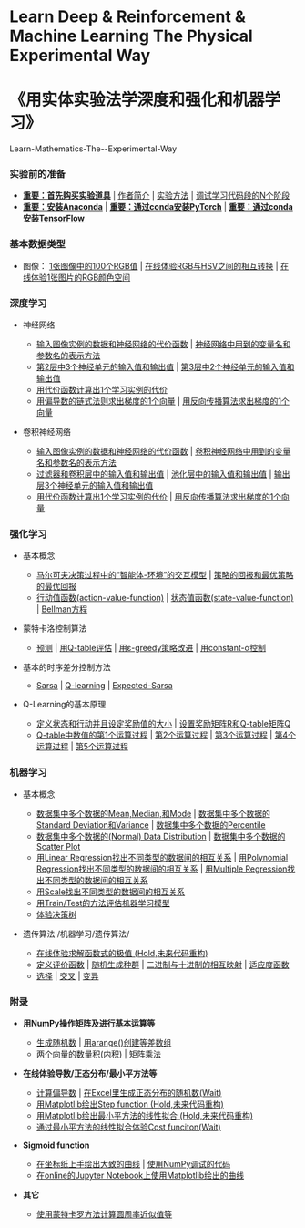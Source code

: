 # Learn Deep & Reinforcement & Machine Learning The Physical Experimental Way
# 《用实体实验法学深度和强化和机器学习》

Learn-Mathematics-The--Experimental-Way

### 实验前的准备

- [**重要：首先购买实验道具**]() | [作者简介]() | [实验方法]() | [调试学习代码段的N个阶段](/chapters/实验前的准备/调试学习代码段的N个阶段.md)
- [**重要：安装Anaconda**](/chapters/环境配置/安装Anaconda.md) | [**重要：通过conda安装PyTorch**](/chapters/环境配置/通过conda安装PyTorch.md) | [**重要：通过conda安装TensorFlow**](/chapters/环境配置/通过conda安装TensorFlow.md)

### 基本数据类型

- 图像： [1张图像中的100个RGB值](/chapters/基本数据类型/图像/1张图像中的100个RGB值.md) | [在线体验RGB与HSV之间的相互转换](/chapters/基本数据类型/图像/在线体验RGB与HSV之间的相互转换.md) | [在线体验1张图片的RGB颜色空间](/chapters/基本数据类型/图像/在线体验1张图片的RGB颜色空间.md)

### 深度学习


- 神经网络
	- [输入图像实例的数据和神经网络的代价函数](/chapters/深度学习/神经网络/输入图像实例的数据和神经网络的代价函数.md) | [神经网络中用到的变量名和参数名的表示方法](/chapters/深度学习/神经网络/神经网络中用到的变量名和参数名的表示方法.md)
	- [第2层中3个神经单元的输入值和输出值](/chapters/深度学习/神经网络/第2层中3个神经单元的输入值和输出值.md) | [第3层中2个神经单元的输入值和输出值](/chapters/深度学习/神经网络/第3层中2个神经单元的输入值和输出值.md)
	- [用代价函数计算出1个学习实例的代价](/chapters/深度学习/神经网络/用代价函数计算出1个学习实例的代价.md)
	- [用偏导数的链式法则求出梯度的1个向量](/chapters/深度学习/神经网络/用偏导数的链式法则求出梯度的1个向量.md) | [用反向传播算法求出梯度的1个向量](/chapters/深度学习/神经网络/用反向传播算法求出梯度的1个向量.md)

- 卷积神经网络

	- [输入图像实例的数据和神经网络的代价函数](/chapters/深度学习/卷积神经网络/输入图像实例的数据和神经网络的代价函数.md) | [卷积神经网络中用到的变量名和参数名的表示方法](/chapters/深度学习/卷积神经网络/卷积神经网络中用到的变量名和参数名的表示方法.md)
	- [过滤器和卷积层中的输入值和输出值](/chapters/深度学习/卷积神经网络/过滤器和卷积层中的输入值和输出值.md) | [池化层中的输入值和输出值](/chapters/深度学习/卷积神经网络/池化层中的输入值和输出值.md) | [输出层3个神经单元的输入值和输出值](/chapters/深度学习/卷积神经网络/输出层3个神经单元的输入值和输出值.md)
	- [用代价函数计算出1个学习实例的代价](/chapters/深度学习/卷积神经网络/用代价函数计算出1个学习实例的代价.md) | [用反向传播算法求出梯度的1个向量](/chapters/深度学习/卷积神经网络/用反向传播算法求出梯度的1个向量.md)

### 强化学习

- 基本概念

	- [马尔可夫决策过程中的“智能体-环境”的交互模型](/chapters/强化学习/基本概念/马尔可夫决策过程中的“智能体-环境”的交互模型.md) | [策略的回报和最优策略的最优回报](/chapters/强化学习/基本概念/策略的回报和最优策略的最优回报.md)
	- [行动值函数(action-value-function)](/chapters/强化学习/基本概念/行动值函数(action-value-function).md) | [状态值函数(state-value-function)](/chapters/强化学习/基本概念/状态值函数(state-value-function).md) | [Bellman方程](/chapters/强化学习/基本概念/Bellman方程.md)

- 蒙特卡洛控制算法

	- [预测](/chapters/强化学习/蒙特卡洛控制算法/预测.md) | [用Q-table评估](/chapters/强化学习/蒙特卡洛控制算法/用Q-table评估.md) | [用ε-greedy策略改进](/chapters/强化学习/蒙特卡洛控制算法/用ε-greedy策略改进.md) | [用constant-α控制](/chapters/强化学习/蒙特卡洛控制算法/用constant-α控制.md)

- 基本的时序差分控制方法

	- [Sarsa](/chapters/强化学习/基本的时序差分控制方法/Sarsa.md) | [Q-learning](/chapters/强化学习/基本的时序差分控制方法/Q-learning.md) | [Expected-Sarsa](/chapters/强化学习/基本的时序差分控制方法/Expected-Sarsa.md)

- Q-Learning的基本原理

	- [定义状态和行动并且设定奖励值的大小](/chapters/强化学习/Q-Learning的基本原理/定义状态和行动并且设定奖励值的大小.md) | [设置奖励矩阵R和Q-table矩阵Q](/chapters/强化学习/Q-Learning的基本原理/设置奖励矩阵R和Q-table矩阵Q.md)
	- [Q-table中数值的第1个运算过程](/chapters/强化学习/Q-Learning的基本原理/Q-table中数值的第1个运算过程.md) | [第2个运算过程](/chapters/强化学习/Q-Learning的基本原理/第2个运算过程.md) | [第3个运算过程](/chapters/强化学习/Q-Learning的基本原理/第3个运算过程.md) | [第4个运算过程](/chapters/强化学习/Q-Learning的基本原理/第4个运算过程.md) | [第5个运算过程](/chapters/强化学习/Q-Learning的基本原理/第5个运算过程.md)

### 机器学习

- 基本概念
	- [数据集中多个数据的Mean,Median,和Mode](/chapters/机器学习/基本概念/数据集中多个数据的Mean,Median,和Mode.md) | [数据集中多个数据的Standard Deviation和Variance](/chapters/机器学习/基本概念/数据集中多个数据的Standard_Deviation和Variance.md) | [数据集中多个数据的Percentile](/chapters/机器学习/基本概念/数据集中多个数据的Percentile.md)
	- [数据集中多个数据的(Normal) Data Distribution](/chapters/机器学习/基本概念/数据集中多个数据的(Normal)_Data_Distribution.md) | [数据集中多个数据的Scatter Plot](/chapters/机器学习/基本概念/数据集中多个数据的Scatter_Plot.m)
	- [用Linear Regression找出不同类型的数据间的相互关系](/chapters/机器学习/基本概念/用Linear_Regression找出不同类型的数据间的相互关系.md) | [用Polynomial Regression找出不同类型的数据间的相互关系](/chapters/机器学习/基本概念/用Polynomial_Regression找出不同类型的数据间的相互关系.md) | [用Multiple Regression找出不同类型的数据间的相互关系](/chapters/机器学习/基本概念/用Multiple_Regression找出不同类型的数据间的相互关系.md) 
	- [用Scale找出不同类型的数据间的相互关系](/chapters/机器学习/基本概念/用Scale找出不同类型的数据间的相互关系.md)
	- [用Train/Test的方法评估机器学习模型](/chapters/机器学习/基本概念/用Train_Test的方法评估机器学习模型.md)
	- [体验决策树](/chapters/机器学习/基本概念/体验决策树.md)

- 遗传算法
/机器学习/遗传算法/
	- [在线体验求解函数式的极值 (Hold,未来代码重构)](/chapters/机器学习/遗传算法/在线体验求解函数式的极值.md)
	- [定义评价函数](/chapters/机器学习/遗传算法/定义评价函数.md) | [随机生成种群](/chapters/机器学习/遗传算法/随机生成种群.md) | [二进制与十进制的相互映射](/chapters/机器学习/遗传算法/二进制与十进制的相互映射.md) | [适应度函数](/chapters/机器学习/遗传算法/适应度函数.md)
	- [选择](/chapters/机器学习/遗传算法/选择.md) | [交叉](/chapters/机器学习/遗传算法/.md) | [变异](/chapters/机器学习/遗传算法/变异.md)

### 附录

- **用NumPy操作矩阵及进行基本运算等**
	- [生成随机数](/chapters/附录/生成随机数.md) | [用arange()创建等差数组](/chapters/附录/用arange()创建等差数组.md)
	- [两个向量的数量积(内积)](/chapters/附录/两个向量的数量积(内积).md) | [矩阵乘法](/chapters/附录/矩阵乘法.md)
	 
- **在线体验导数/正态分布/最小平方法等**
	- [计算偏导数](/chapters/附录/计算偏导数.md) | [在Excel里生成正态分布的随机数(Wait)](/chapters/附录/在Excel里生成正态分布的随机数.md)
	- [用Matplotlib绘出Step function (Hold,未来代码重构)](/chapters/附录/Step_function.md)
	- [用Matplotlib绘出最小平方法的线性拟合 (Hold,未来代码重构)](/chapters/附录/用Matplotlib绘出最小平方法的线性拟合.md)
	- [通过最小平方法的线性拟合体验Cost funciton(Wait)](/chapters/附录/通过最小平方法的线性拟合体验Cost_funciton.md)

- **Sigmoid function**
	- [在坐标纸上手绘出大致的曲线](/chapters/附录/Sigmoid_function/在坐标纸上手绘出大致的曲线.md) | [使用NumPy调试的代码](/chapters/附录/Sigmoid_function/使用NumPy调试代码.md)
	- [在online的Jupyter Notebook上使用Matplotlib绘出的曲线](/chapters/附录/Sigmoid_function/在online的JupyterNotebook上使用Matplotlib绘出曲线.md)

- **其它**
	- [使用蒙特卡罗方法计算圆周率近似值等](/chapters/附录/使用蒙特卡罗方法计算圆周率近似值等.md)

